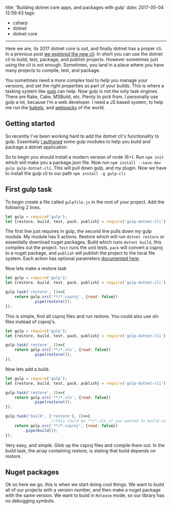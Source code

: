 title: 'Building dotnet core apps, and packages with gulp'
date: 2017-05-04 12:59:43
tags:
- csharp
- dotnet
- dotnet core
---

Here we are, its 2017 dotnet core is out, and finally dotnet has a proper cli. In a previous post [we explored the new cli](http://blog.terribledev.io/Exploring-the-dotnet-cli/). In short you can use the dotnet cli to build, test, package, and publish projects. However sometimes just using the cli is not enough. Sometimes, you land in a place where you have many projects to compile, test, and package. 
<!-- more -->

You sometimes need a more complex tool to help you manage your versions, and set the right properties as part of your builds. This is where a tasking system like [gulp](http://gulpjs.com/) can help. Now gulp is not the only task engines. There are Rake, Cake, MSBuild, etc. Plenty to pick from. I personally use gulp a lot, because I'm a web developer. I need a JS based system, to help me run the [babels](https://babeljs.io), and [webpacks](https://webpack.github.io/docs/) of the world. 

## Getting started

So recently I've been working hard to add the dotnet cli's functionality to gulp. Essentially [I authored](https://github.com/Janus-vistaprint/gulp-dotnet-cli) some gulp modules to help you build and package a dotnet application.

So to begin you should install a modern version of node (6+). Run `npm init` which will make you a package.json file. Now run `npm install --save-dev gulp gulp-dotnet-cli`. This will pull down gulp, and my plugin. Now we have to install the gulp cli to our path `npm install -g gulp-cli`

## First gulp task

To begin create a file called `gulpfile.js` in the root of your project. Add the following 2 lines.

```js
let gulp = require('gulp');
let {restore, build, test, pack, publish} = require('gulp-dotnet-cli');


```

The first line just requires in gulp, the second line pulls down my gulp module. My module has 5 actions. Restore which will run `dotnet restore` or essentially download nuget packages. Build which runs `dotnet build`, this compiles out the project. `Test` runs the unit tests. `pack` will convert a csproj to a nuget package, and `publish` will publish the project to the local file system. Each action has optional parameters [documented here](https://github.com/Janus-vistaprint/gulp-dotnet-cli/blob/master/docs/index.md).


Now lets make a restore task

```js
let gulp = require('gulp');
let {restore, build, test, pack, publish} = require('gulp-dotnet-cli');

gulp.task('restore', ()=>{
    return gulp.src('**/*.csproj', {read: false})
            .pipe(restore());
});

```

This is simple, find all csproj files and run restore. You could also use sln files instead of csproj's.

```js
let gulp = require('gulp');
let {restore, build, test, pack, publish} = require('gulp-dotnet-cli');

gulp.task('restore', ()=>{
    return gulp.src('**/*.sln', {read: false})
            .pipe(restore());
});

```

Now lets add a build.

```js
let gulp = require('gulp');
let {restore, build, test, pack, publish} = require('gulp-dotnet-cli');

gulp.task('restore', ()=>{
    return gulp.src('**/*.sln', {read: false})
            .pipe(restore());
});

gulp.task('build', ['restore'], ()=>{
                    //this could be **/*.sln if you wanted to build solutions
    return gulp.src('**/*.csproj', {read: false})
        .pipe(build());
});

```

Very easy, and simple. Glob up the csproj files and compile them out. In the build task, the array containing restore, is stating that build depends on restore.


## Nuget packages

Ok so here we go, this is when we start doing cool things. We want to build all of our projects with a version number, and then make a nuget package with the same version. We want to build in `Release` mode, so our library has no debugging symbols.